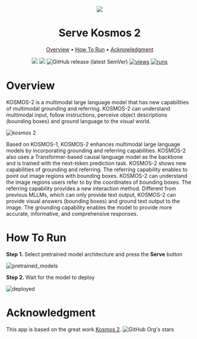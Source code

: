 <div align="center" markdown>
<img src="https://github.com/supervisely-ecosystem/serve-kosmos-2/releases/download/v0.0.1/kosmos_2.png"/>  

# Serve Kosmos 2

<p align="center">
  <a href="#Overview">Overview</a> •
  <a href="#How-To-Run">How To Run</a> •
  <a href="#Acknowledgment">Acknowledgment</a>
</p>

[![](https://img.shields.io/badge/supervisely-ecosystem-brightgreen)](https://ecosystem.supervisely.com/apps/supervisely-ecosystem/serve-kosmos-2)
[![](https://img.shields.io/badge/slack-chat-green.svg?logo=slack)](https://supervisely.com/slack)
![GitHub release (latest SemVer)](https://img.shields.io/github/v/release/supervisely-ecosystem/serve-kosmos-2)
[![views](https://app.supervisely.com/img/badges/views/supervisely-ecosystem/serve-kosmos-2.png)](https://supervisely.com)
[![runs](https://app.supervisely.com/img/badges/runs/supervisely-ecosystem/serve-kosmos-2.png)](https://supervisely.com)

</div>

# Overview

KOSMOS-2 is a multimodal large language model that has new capabilities of multimodal grounding and referring. KOSMOS-2 can understand multimodal input, follow instructions, perceive object descriptions (bounding boxes) and ground language to the visual world.

![kosmos 2](https://github.com/supervisely-ecosystem/serve-kosmos-2/releases/download/v0.0.1/kosmos_2_capabilities.png)

Based on KOSMOS-1, KOSMOS-2 enhances multimodal large language models by incorporating grounding and referring capabilities. KOSMOS-2 also uses a Transformer-based causal language model as the backbone and is trained with the next-token prediction task. KOSMOS-2 shows new capabilities of grounding and referring. The referring capability enables to point out image regions with bounding boxes. KOSMOS-2 can understand the image regions users refer to by the coordinates of bounding boxes. The referring capability provides a new interaction
method. Different from previous MLLMs, which can only provide text output, KOSMOS-2 can provide visual answers (bounding boxes) and ground text output to the image. The grounding capability enables the model to provide more accurate, informative, and comprehensive responses.

# How To Run

**Step 1.** Select pretrained model architecture and press the **Serve** button

![pretrained_models](https://github.com/supervisely-ecosystem/serve-kosmos-2/releases/download/v0.0.1/kosmos_2_deploy.png)

**Step 2.** Wait for the model to deploy

![deployed](https://github.com/supervisely-ecosystem/serve-kosmos-2/releases/download/v0.0.1/kosmos_2_deploy_2.png)

# Acknowledgment

This app is based on the great work [Kosmos 2](https://github.com/microsoft/unilm/tree/master/kosmos-2). ![GitHub Org's stars](https://img.shields.io/github/stars/microsoft/unilm?style=social)
